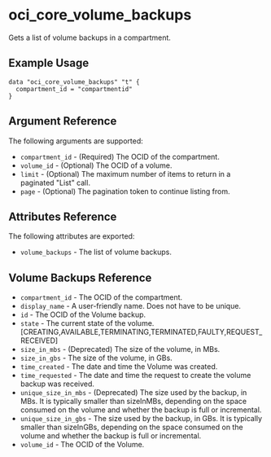 # oci\_core\_volume\_backups

Gets a list of volume backups in a compartment.

## Example Usage

```
data "oci_core_volume_backups" "t" {
  compartment_id = "compartmentid"
}
```

## Argument Reference

The following arguments are supported:

* `compartment_id` - (Required) The OCID of the compartment.
* `volume_id` - (Optional) The OCID of a volume.
* `limit` - (Optional) The maximum number of items to return in a paginated "List" call.
* `page` - (Optional) The pagination token to continue listing from.


## Attributes Reference

The following attributes are exported:

* `volume_backups` - The list of volume backups.

## Volume Backups Reference
* `compartment_id` - The OCID of the compartment.
* `display_name` - A user-friendly name. Does not have to be unique.
* `id` - The OCID of the Volume backup.
* `state` - The current state of the volume. [CREATING,AVAILABLE,TERMINATING,TERMINATED,FAULTY,REQUEST_RECEIVED]
* `size_in_mbs` - (Deprecated) The size of the volume, in MBs.
* `size_in_gbs` - The size of the volume, in GBs.
* `time_created` - The date and time the Volume was created.
* `time_requested` - The date and time the request to create the volume backup was received.
* `unique_size_in_mbs` - (Deprecated) The size used by the backup, in MBs. It is typically smaller than sizeInMBs, depending on the space consumed on the volume and whether the backup is full or incremental.
* `unique_size_in_gbs` - The size used by the backup, in GBs. It is typically smaller than sizeInGBs, depending on the space consumed on the volume and whether the backup is full or incremental.
* `volume_id` - The OCID of the Volume.
